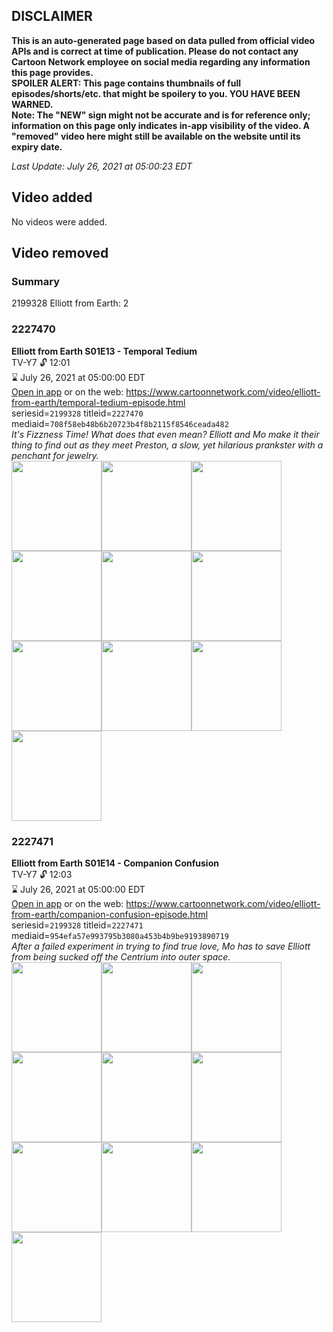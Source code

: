 ## DISCLAIMER
**This is an auto-generated page based on data pulled from official video APIs and is correct at time of publication. Please do not contact any Cartoon Network employee on social media regarding any information this page provides.**  
**SPOILER ALERT: This page contains thumbnails of full episodes/shorts/etc. that might be spoilery to you. YOU HAVE BEEN WARNED.**  
**Note: The "NEW" sign might not be accurate and is for reference only; information on this page only indicates in-app visibility of the video. A "removed" video here might still be available on the website until its expiry date.**  

_Last Update: July 26, 2021 at 05:00:23 EDT_
## Video added
No videos were added.  
## Video removed
### Summary
2199328 Elliott from Earth: 2  
### 2227470
**Elliott from Earth S01E13 - Temporal Tedium**  
TV-Y7 🔓 12:01  
⌛ July 26, 2021 at 05:00:00 EDT  
[Open in app](https://cnvideo.sercomkc.org/redirector.html?type=cnapp&seriesid=10000000000&titleid=2227470&mediaid=708f58eb48b6b20723b4f8b2115f8546ceada482) or on the web: https://www.cartoonnetwork.com/video/elliott-from-earth/temporal-tedium-episode.html  
seriesid=`2199328` titleid=`2227470` mediaid=`708f58eb48b6b20723b4f8b2115f8546ceada482`  
_It's Fizzness Time! What does that even mean? Elliott and Mo make it their thing to find out as they meet Preston, a slow, yet hilarious prankster with a penchant for jewelry._  
<a href="https://s3.amazonaws.com/cartoonorchestrator/2227470_001_1280x720.jpg"><img src="https://s3.amazonaws.com/cartoonorchestrator/2227470_001_640x360.jpg" height="144px" /></a><a href="https://s3.amazonaws.com/cartoonorchestrator/2227470_002_1280x720.jpg"><img src="https://s3.amazonaws.com/cartoonorchestrator/2227470_002_640x360.jpg" height="144px" /></a><a href="https://s3.amazonaws.com/cartoonorchestrator/2227470_003_1280x720.jpg"><img src="https://s3.amazonaws.com/cartoonorchestrator/2227470_003_640x360.jpg" height="144px" /></a><a href="https://s3.amazonaws.com/cartoonorchestrator/2227470_004_1280x720.jpg"><img src="https://s3.amazonaws.com/cartoonorchestrator/2227470_004_640x360.jpg" height="144px" /></a><a href="https://s3.amazonaws.com/cartoonorchestrator/2227470_005_1280x720.jpg"><img src="https://s3.amazonaws.com/cartoonorchestrator/2227470_005_640x360.jpg" height="144px" /></a><a href="https://s3.amazonaws.com/cartoonorchestrator/2227470_006_1280x720.jpg"><img src="https://s3.amazonaws.com/cartoonorchestrator/2227470_006_640x360.jpg" height="144px" /></a><a href="https://s3.amazonaws.com/cartoonorchestrator/2227470_007_1280x720.jpg"><img src="https://s3.amazonaws.com/cartoonorchestrator/2227470_007_640x360.jpg" height="144px" /></a><a href="https://s3.amazonaws.com/cartoonorchestrator/2227470_008_1280x720.jpg"><img src="https://s3.amazonaws.com/cartoonorchestrator/2227470_008_640x360.jpg" height="144px" /></a><a href="https://s3.amazonaws.com/cartoonorchestrator/2227470_009_1280x720.jpg"><img src="https://s3.amazonaws.com/cartoonorchestrator/2227470_009_640x360.jpg" height="144px" /></a><a href="https://s3.amazonaws.com/cartoonorchestrator/2227470_010_1280x720.jpg"><img src="https://s3.amazonaws.com/cartoonorchestrator/2227470_010_640x360.jpg" height="144px" /></a>
### 2227471
**Elliott from Earth S01E14 - Companion Confusion**  
TV-Y7 🔓 12:03  
⌛ July 26, 2021 at 05:00:00 EDT  
[Open in app](https://cnvideo.sercomkc.org/redirector.html?type=cnapp&seriesid=10000000000&titleid=2227471&mediaid=954efa57e993795b3080a453b4b9be9193890719) or on the web: https://www.cartoonnetwork.com/video/elliott-from-earth/companion-confusion-episode.html  
seriesid=`2199328` titleid=`2227471` mediaid=`954efa57e993795b3080a453b4b9be9193890719`  
_After a failed experiment in trying to find true love, Mo has to save Elliott from being sucked off the Centrium into outer space._  
<a href="https://s3.amazonaws.com/cartoonorchestrator/2227471_001_1280x720.jpg"><img src="https://s3.amazonaws.com/cartoonorchestrator/2227471_001_640x360.jpg" height="144px" /></a><a href="https://s3.amazonaws.com/cartoonorchestrator/2227471_002_1280x720.jpg"><img src="https://s3.amazonaws.com/cartoonorchestrator/2227471_002_640x360.jpg" height="144px" /></a><a href="https://s3.amazonaws.com/cartoonorchestrator/2227471_003_1280x720.jpg"><img src="https://s3.amazonaws.com/cartoonorchestrator/2227471_003_640x360.jpg" height="144px" /></a><a href="https://s3.amazonaws.com/cartoonorchestrator/2227471_004_1280x720.jpg"><img src="https://s3.amazonaws.com/cartoonorchestrator/2227471_004_640x360.jpg" height="144px" /></a><a href="https://s3.amazonaws.com/cartoonorchestrator/2227471_005_1280x720.jpg"><img src="https://s3.amazonaws.com/cartoonorchestrator/2227471_005_640x360.jpg" height="144px" /></a><a href="https://s3.amazonaws.com/cartoonorchestrator/2227471_006_1280x720.jpg"><img src="https://s3.amazonaws.com/cartoonorchestrator/2227471_006_640x360.jpg" height="144px" /></a><a href="https://s3.amazonaws.com/cartoonorchestrator/2227471_007_1280x720.jpg"><img src="https://s3.amazonaws.com/cartoonorchestrator/2227471_007_640x360.jpg" height="144px" /></a><a href="https://s3.amazonaws.com/cartoonorchestrator/2227471_008_1280x720.jpg"><img src="https://s3.amazonaws.com/cartoonorchestrator/2227471_008_640x360.jpg" height="144px" /></a><a href="https://s3.amazonaws.com/cartoonorchestrator/2227471_009_1280x720.jpg"><img src="https://s3.amazonaws.com/cartoonorchestrator/2227471_009_640x360.jpg" height="144px" /></a><a href="https://s3.amazonaws.com/cartoonorchestrator/2227471_010_1280x720.jpg"><img src="https://s3.amazonaws.com/cartoonorchestrator/2227471_010_640x360.jpg" height="144px" /></a>
